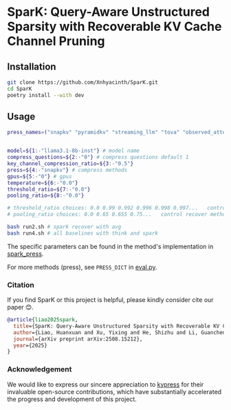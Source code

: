 
# SparK: Query-Aware Unstructured Sparsity with Recoverable KV Cache Channel Pruning

## Installation

```bash
git clone https://github.com/Xnhyacinth/SparK.git
cd SparK
poetry install --with dev
```

## Usage

```bash
press_names=("snapkv" "pyramidkv" "streaming_llm" "tova" "observed_attention" "expected_attention" "pyramid_spark" "snap_spark" "pyramid_think" "snap_think")


model=${1:-"llama3.1-8b-inst"} # model name
compress_questions=${2:-"0"} # compress questions default 1
key_channel_compression_ratio=${3:-"0.5"}
press=${4:-"snapkv"} # compress methods
gpus=${5:-"0"} # gpus
temperature=${6:-"0.0"} 
threshold_ratio=${7:-"0.0"}
pooling_ratio=${8:-"0.0"}

# threshold_ratio choices: 0.0 0.99 0.992 0.996 0.998 0.997...   control dynamic group and topp
# pooling_ratio choices: 0.0 0.65 0.655 0.75...   control recover method  6* is exp and 7* is norm

bash run2.sh # spark recover with avg
bash run4.sh # all baselines with think and spark
```

The specific parameters can be found in the method's implementation in [spark_press](kvpress/presses/spark_press.py).

For more methods (press), see `PRESS_DICT` in [eval.py](eval.py).

### Citation

If you find SparK or this project is helpful, please kindly consider cite our paper 😊.

```bibtex
@article{liao2025spark,
  title={SparK: Query-Aware Unstructured Sparsity with Recoverable KV Cache Channel Pruning},
  author={Liao, Huanxuan and Xu, Yixing and He, Shizhu and Li, Guanchen and Yin, Xuanwu and Li, Dong and Barsoum, Emad and Zhao, Jun and Liu, Kang},
  journal={arXiv preprint arXiv:2508.15212},
  year={2025}
}
```

### Acknowledgement

We would like to express our sincere appreciation to [kvpress](https://github.com/NVIDIA/kvpress) for their invaluable open-source contributions, which have substantially accelerated the progress and development of this project.